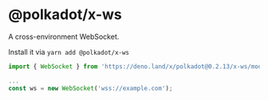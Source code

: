 # @polkadot/x-ws

A cross-environment WebSocket.

Install it via `yarn add @polkadot/x-ws`

```js
import { WebSocket } from 'https://deno.land/x/polkadot@0.2.13/x-ws/mod.ts';

...
const ws = new WebSocket('wss://example.com');
```
